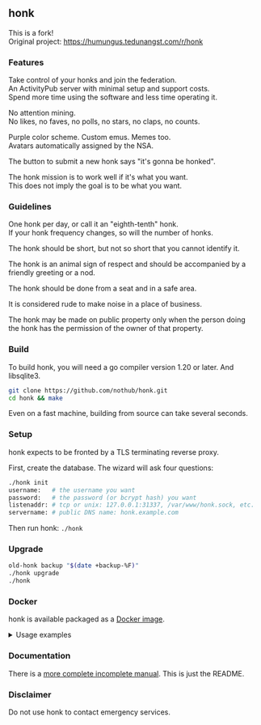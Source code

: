 ## honk

This is a fork!  
Original project: https://humungus.tedunangst.com/r/honk

### Features

Take control of your honks and join the federation.  
An ActivityPub server with minimal setup and support costs.  
Spend more time using the software and less time operating it.

No attention mining.  
No likes, no faves, no polls, no stars, no claps, no counts.

Purple color scheme. Custom emus. Memes too.  
Avatars automatically assigned by the NSA.

The button to submit a new honk says "it's gonna be honked".

The honk mission is to work well if it's what you want.  
This does not imply the goal is to be what you want.

### Guidelines

One honk per day, or call it an "eighth-tenth" honk.  
If your honk frequency changes, so will the number of honks.

The honk should be short, but not so short that you cannot identify it.

The honk is an animal sign of respect and should be accompanied by a  
friendly greeting or a nod.

The honk should be done from a seat and in a safe area.

It is considered rude to make noise in a place of business.

The honk may be made on public property only when the person doing  
the honk has the permission of the owner of that property.

### Build

To build honk, you will need a go compiler version 1.20 or later. And libsqlite3.

```sh
git clone https://github.com/nothub/honk.git
cd honk && make
```

Even on a fast machine, building from source can take several seconds.

### Setup

honk expects to be fronted by a TLS terminating reverse proxy.

First, create the database. The wizard will ask four questions:

```sh
./honk init
username:   # the username you want
password:   # the password (or bcrypt hash) you want
listenaddr: # tcp or unix: 127.0.0.1:31337, /var/www/honk.sock, etc.
servername: # public DNS name: honk.example.com
```

Then run honk: `./honk`

### Upgrade

```sh
old-honk backup "$(date +backup-%F)"
./honk upgrade
./honk
```

### Docker

honk is available packaged as a
[Docker image](https://hub.docker.com/r/n0thub/honk).

<details>
  <summary>Usage examples</summary>

##### persistent data volume

```sh
docker run --rm            \
  -p "127.0.0.1:8080:8080" \
  -v "${PWD}/data:/data"   \
  "n0thub/honk:latest"
```

---

##### initial database setup

The database will be initialized if not found.  
A password can be supplied in plaintext or as bcrypt hash.

```sh
hash="$(htpasswd -nBC 12 "" | tr -d ':\n')"
docker run --rm                \
  -p "127.0.0.1:8080:8080"     \
  -v "${PWD}/data:/data"       \
  -e "USER=admin"              \
  -e "PASS=${hash}"            \
  -e "DOMAIN=honk.example.org" \
  "n0thub/honk:latest"
```

---

##### database upgrade

A database upgrade can be executed by passing the required command to the
container.

```sh
docker run --rm              \
  -p "127.0.0.1:8080:8080"   \
  -v "${PWD}/data:/data"     \
  "n0thub/honk:latest"       \
  "upgrade"
```

---

##### custom html views

```sh
docker run --rm                                    \
  -p "127.0.0.1:8080:8080"                         \
  -v "${PWD}/data:/data"                           \
  -v "${PWD}/views:/usr/local/share/honk/views:ro" \
  "n0thub/honk:latest"
```

---

##### custom uid & gid

```sh
docker run --rm            \
  -p "127.0.0.1:8080:8080" \
  -v "${PWD}/data:/data"   \
  -e "PUID=9001"           \
  -e "PGID=9002"           \
  "n0thub/honk:latest"
```

</details>

### Documentation

There is a [more complete incomplete manual](./docs/). This is just the README.

### Disclaimer

Do not use honk to contact emergency services.  
